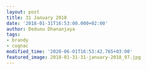 ```yaml
---
layout: post
title: 31 January 2018
date: '2018-01-31T16:53:00.000+02:00'
author: Dedunu Dhananjaya
tags:
- brandy
- cognac
modified_time: '2020-06-01T16:53:42.765+03:00'
featured_image: 2018-01-31-31-january-2018_97.jpg
---
```

